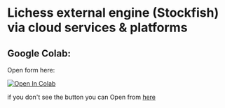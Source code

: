 # Lichess external engine (Stockfish) via cloud services & platforms

## Google Colab:

Open form here:

[![Open In Colab](https://colab.research.google.com/assets/colab-badge.svg)](https://colab.research.google.com/github/jpgodfan/cloud-Lichess-external-engine/blob/main/notebook.ipynb)

if you don't see the button you can Open from [here](https://colab.research.google.com/github/jpgodfan/cloud-Lichess-external-engine/blob/main/notebook.ipynb)
